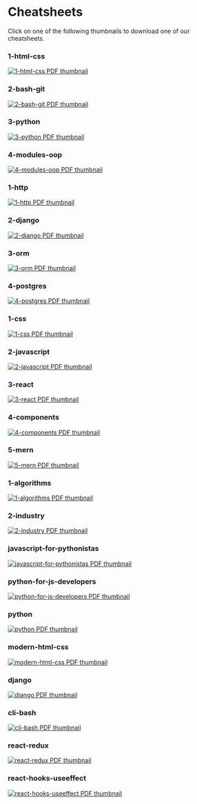 
# Cheatsheets

Click on one of the following thumbnails to download one of our cheatsheets.



### 1-html-css

[![1-html-css PDF thumbnail](./build/kickstart-fundamentals/1-html-css.thumb.jpg)](https://github.com/kickstartcoding/cheatsheets/raw/master/build/kickstart-fundamentals/1-html-css.pdf)


### 2-bash-git

[![2-bash-git PDF thumbnail](./build/kickstart-fundamentals/2-bash-git.thumb.jpg)](https://github.com/kickstartcoding/cheatsheets/raw/master/build/kickstart-fundamentals/2-bash-git.pdf)


### 3-python

[![3-python PDF thumbnail](./build/kickstart-fundamentals/3-python.thumb.jpg)](https://github.com/kickstartcoding/cheatsheets/raw/master/build/kickstart-fundamentals/3-python.pdf)


### 4-modules-oop

[![4-modules-oop PDF thumbnail](./build/kickstart-fundamentals/4-modules-oop.thumb.jpg)](https://github.com/kickstartcoding/cheatsheets/raw/master/build/kickstart-fundamentals/4-modules-oop.pdf)


### 1-http

[![1-http PDF thumbnail](./build/kickstart-backend/1-http.thumb.jpg)](https://github.com/kickstartcoding/cheatsheets/raw/master/build/kickstart-backend/1-http.pdf)


### 2-django

[![2-django PDF thumbnail](./build/kickstart-backend/2-django.thumb.jpg)](https://github.com/kickstartcoding/cheatsheets/raw/master/build/kickstart-backend/2-django.pdf)


### 3-orm

[![3-orm PDF thumbnail](./build/kickstart-backend/3-orm.thumb.jpg)](https://github.com/kickstartcoding/cheatsheets/raw/master/build/kickstart-backend/3-orm.pdf)


### 4-postgres

[![4-postgres PDF thumbnail](./build/kickstart-backend/4-postgres.thumb.jpg)](https://github.com/kickstartcoding/cheatsheets/raw/master/build/kickstart-backend/4-postgres.pdf)


### 1-css

[![1-css PDF thumbnail](./build/kickstart-frontend/1-css.thumb.jpg)](https://github.com/kickstartcoding/cheatsheets/raw/master/build/kickstart-frontend/1-css.pdf)


### 2-javascript

[![2-javascript PDF thumbnail](./build/kickstart-frontend/2-javascript.thumb.jpg)](https://github.com/kickstartcoding/cheatsheets/raw/master/build/kickstart-frontend/2-javascript.pdf)


### 3-react

[![3-react PDF thumbnail](./build/kickstart-frontend/3-react.thumb.jpg)](https://github.com/kickstartcoding/cheatsheets/raw/master/build/kickstart-frontend/3-react.pdf)


### 4-components

[![4-components PDF thumbnail](./build/kickstart-frontend/4-components.thumb.jpg)](https://github.com/kickstartcoding/cheatsheets/raw/master/build/kickstart-frontend/4-components.pdf)


### 5-mern

[![5-mern PDF thumbnail](./build/kickstart-frontend/5-mern.thumb.jpg)](https://github.com/kickstartcoding/cheatsheets/raw/master/build/kickstart-frontend/5-mern.pdf)


### 1-algorithms

[![1-algorithms PDF thumbnail](./build/kickstart-career/1-algorithms.thumb.jpg)](https://github.com/kickstartcoding/cheatsheets/raw/master/build/kickstart-career/1-algorithms.pdf)


### 2-industry

[![2-industry PDF thumbnail](./build/kickstart-career/2-industry.thumb.jpg)](https://github.com/kickstartcoding/cheatsheets/raw/master/build/kickstart-career/2-industry.pdf)


### javascript-for-pythonistas

[![javascript-for-pythonistas PDF thumbnail](./build/topical/javascript-for-pythonistas.thumb.jpg)](https://github.com/kickstartcoding/cheatsheets/raw/master/build/topical/javascript-for-pythonistas.pdf)


### python-for-js-developers

[![python-for-js-developers PDF thumbnail](./build/topical/python-for-js-developers.thumb.jpg)](https://github.com/kickstartcoding/cheatsheets/raw/master/build/topical/python-for-js-developers.pdf)


### python

[![python PDF thumbnail](./build/topical/python.thumb.jpg)](https://github.com/kickstartcoding/cheatsheets/raw/master/build/topical/python.pdf)


### modern-html-css

[![modern-html-css PDF thumbnail](./build/topical/modern-html-css.thumb.jpg)](https://github.com/kickstartcoding/cheatsheets/raw/master/build/topical/modern-html-css.pdf)


### django

[![django PDF thumbnail](./build/topical/django.thumb.jpg)](https://github.com/kickstartcoding/cheatsheets/raw/master/build/topical/django.pdf)


### cli-bash

[![cli-bash PDF thumbnail](./build/topical/cli-bash.thumb.jpg)](https://github.com/kickstartcoding/cheatsheets/raw/master/build/topical/cli-bash.pdf)


### react-redux

[![react-redux PDF thumbnail](./build/topical/react-redux.thumb.jpg)](https://github.com/kickstartcoding/cheatsheets/raw/master/build/topical/react-redux.pdf)


### react-hooks-useeffect

[![react-hooks-useeffect PDF thumbnail](./build/topical/react-hooks-useeffect.thumb.jpg)](https://github.com/kickstartcoding/cheatsheets/raw/master/build/topical/react-hooks-useeffect.pdf)

